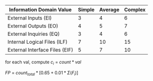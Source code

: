 
| Information Domain Value       | Simple | Average | Complex |
| ------------------------------ | ------ | ------- | ------- |
| External Inputs (EI)           | 3      | 4       | 6       |
| External Outputs (EO)          | 4      | 5       | 7       |
| External Inquiries (EQ)        | 3      | 4       | 6       |
| Internal Logical Files (ILF)   | 7      | 10      | 15      |
| External Interface Files (EIF) | 5      | 7       | 10      |
for each val, compute $c_i$ = $count*val$

$FP$ = $count_{total}*[0.65 + 0.01*\Sigma(F_i)]$
